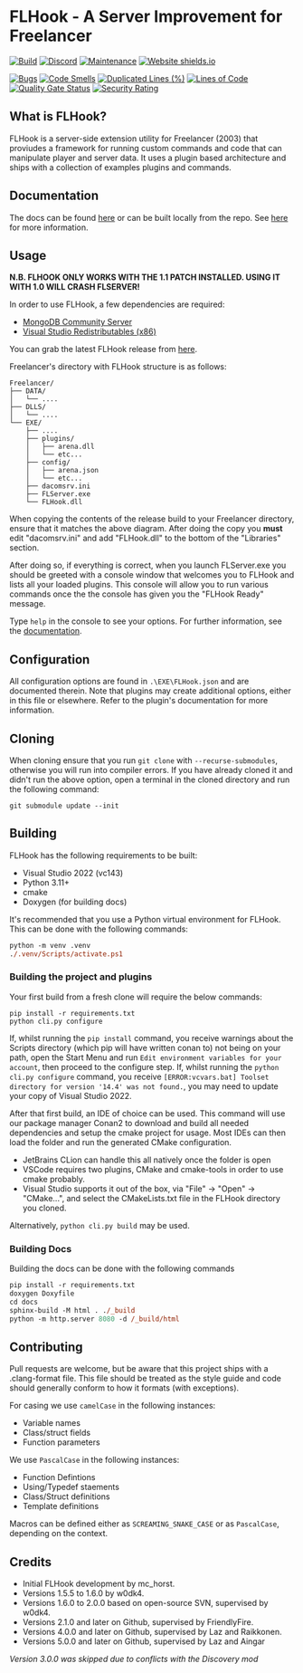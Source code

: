 # FLHook - A Server Improvement for Freelancer
[![Build](https://github.com/fl-devs/FLHook/actions/workflows/release.yml/badge.svg)](https://github.com/fl-devs/FLHook/releases/latest/download/Release.zip) [![Discord](https://badgen.net/badge/icon/discord?icon=discord&label)](https://discord.com/invite/c6wtsBk) [![Maintenance](https://img.shields.io/badge/Maintained%3F-yes-green.svg)](https://github.com/fl-devs/FLHook/graphs/commit-activity) [![Website shields.io](https://img.shields.io/website-up-down-green-red/http/shields.io.svg)](https://flhook.org/)


[![Bugs](https://sonarcloud.io/api/project_badges/measure?project=fl-devs_FLHook&branch=master&metric=bugs)](https://sonarcloud.io/dashboard?id=fl-devs_FLHook&branch=master)
[![Code Smells](https://sonarcloud.io/api/project_badges/measure?project=fl-devs_FLHook&branch=master&metric=code_smells)](https://sonarcloud.io/dashboard?id=fl-devs_FLHook&branch=master)
[![Duplicated Lines (%)](https://sonarcloud.io/api/project_badges/measure?project=fl-devs_FLHook&branch=master&metric=duplicated_lines_density)](https://sonarcloud.io/dashboard?id=fl-devs_FLHook&branch=master)
[![Lines of Code](https://sonarcloud.io/api/project_badges/measure?project=fl-devs_FLHook&branch=master&metric=ncloc)](https://sonarcloud.io/dashboard?id=fl-devs_FLHook&branch=master)
[![Quality Gate Status](https://sonarcloud.io/api/project_badges/measure?project=fl-devs_FLHook&branch=master&metric=alert_status)](https://sonarcloud.io/dashboard?id=fl-devs_FLHook&branch=master)
[![Security Rating](https://sonarcloud.io/api/project_badges/measure?project=fl-devs_FLHook&branch=master&metric=security_rating)](https://sonarcloud.io/dashboard?id=fl-devs_FLHook&branch=master)

## What is FLHook?
FLHook is a server-side extension utility for Freelancer (2003) that proviudes a framework for running custom commands
and code that can manipulate player and server data. It uses a plugin based architecture and ships with a collection
of examples plugins and commands.

## Documentation
The docs can be found [here](https://flhook.the-starport.com) or can be built locally from the repo. See [here](#building) for more information.

## Usage
**N.B. FLHOOK ONLY WORKS WITH THE 1.1 PATCH INSTALLED. USING IT WITH 1.0 WILL CRASH FLSERVER!**

In order to use FLHook, a few dependencies are required:
- [MongoDB Community Server](https://www.mongodb.com/try/download/community)
- [Visual Studio Redistributables (x86)](https://learn.microsoft.com/en-us/cpp/windows/latest-supported-vc-redist?view=msvc-170)

You can grab the latest FLHook release from [here](https://github.com/TheStarport/FLHook/releases/latest). 

Freelancer's directory with FLHook structure is as follows:
```
Freelancer/
├── DATA/
│   └── ....
├── DLLS/
│   └── ....
└── EXE/
    ├── ....
    ├── plugins/
    │   ├── arena.dll
    │   └── etc...
    ├── config/
    │   ├── arena.json
    │   └── etc...
    ├── dacomsrv.ini
    ├── FLServer.exe
    └── FLHook.dll
```

When copying the contents of the release build to your Freelancer directory, ensure that it matches the above diagram.
After doing the copy you **must** edit "dacomsrv.ini" and add "FLHook.dll" to the bottom of the "Libraries" section.

After doing so, if everything is correct, when you launch FLServer.exe you should be greeted with a console window that
welcomes you to FLHook and lists all your loaded plugins. This console will allow you to run various commands once the 
the console has given you the "FLHook Ready" message.

Type `help` in the console to see your options. For further information, see the [documentation](https://flhook.the-starport.com).

## Configuration

All configuration options are found in `.\EXE\FLHook.json` and are documented therein. Note that plugins may create additional options, either in this file or elsewhere. Refer to the plugin's documentation for more information.

## Cloning

When cloning ensure that you run `git clone` with `--recurse-submodules`, otherwise you will run into compiler errors.
If you have already cloned it and didn't run the above option, open a terminal in the cloned directory and run the 
following command:

```
git submodule update --init
```

## Building

FLHook has the following requirements to be built:
- Visual Studio 2022 (vc143)
- Python 3.11+
- cmake
- Doxygen (for building docs)

It's recommended that you use a Python virtual environment for FLHook. This can be done with the following commands:

```ps
python -m venv .venv
./.venv/Scripts/activate.ps1
```

### Building the project and plugins

Your first build from a fresh clone will require the below commands:
```
pip install -r requirements.txt
python cli.py configure
```
If, whilst running the `pip install` command, you receive warnings about the Scripts directory (which pip will have
written conan to) not being on your path, open the Start Menu and run `Edit environment variables for your account`,
then proceed to the configure step.
If, whilst running the `python cli.py configure` command, you receive `[ERROR:vcvars.bat] Toolset directory for version
'14.4' was not found.`, you may need to update your copy of Visual Studio 2022.

After that first build, an IDE of choice can be used. This command will use our package manager Conan2 to download and
build all needed dependencies and setup the cmake project for usage. Most IDEs can then load the folder and run the
generated CMake configuration.
- JetBrains CLion can handle this all natively once the folder is open
- VSCode requires two plugins, CMake and cmake-tools in order to use cmake probably.
- Visual Studio supports it out of the box, via "File" -> "Open" -> "CMake...", and select the CMakeLists.txt file in
  the FLHook directory you cloned.

Alternatively, `python cli.py build` may be used.

### Building Docs

Building the docs can be done with the following commands
```ps
pip install -r requirements.txt
doxygen Doxyfile
cd docs
sphinx-build -M html . ./_build
python -m http.server 8080 -d /_build/html
```

## Contributing

Pull requests are welcome, but be aware that this project ships with a .clang-format file. This file should be treated
as the style guide and code should generally conform to how it formats (with exceptions).

For casing we use `camelCase` in the following instances:
- Variable names
- Class/struct fields
- Function parameters

We use `PascalCase` in the following instances:
- Function Defintions
- Using/Typedef staements
- Class/Struct definitions
- Template definitions

Macros can be defined either as `SCREAMING_SNAKE_CASE` or as `PascalCase`, depending on the context.

## Credits

* Initial FLHook development by mc_horst.
* Versions 1.5.5 to 1.6.0 by w0dk4.
* Versions 1.6.0 to 2.0.0 based on open-source SVN, supervised by w0dk4.
* Versions 2.1.0 and later on Github, supervised by FriendlyFire.
* Versions 4.0.0 and later on Github, supervised by Laz and Raikkonen.
* Versions 5.0.0 and later on Github, supervised by Laz and Aingar

*Version 3.0.0 was skipped due to conflicts with the Discovery mod*
